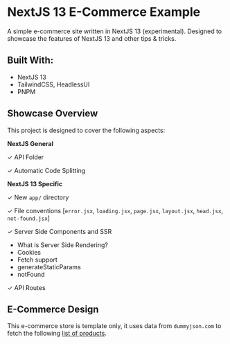 # NextJS 13 E-Commerce Example

A simple e-commerce site written in NextJS 13 (experimental). Designed to showcase the features of NextJS 13 and other tips & tricks.

## Built With:

-   NextJS 13
-   TailwindCSS, HeadlessUI
-   PNPM

## Showcase Overview

This project is designed to cover the following aspects:

**NextJS General**

&check; API Folder

&check; Automatic Code Splitting

**NextJS 13 Specific**

&check; New `app/` directory

&check; File conventions [`error.jsx`, `loading.jsx`, `page.jsx`, `layout.jsx`, `head.jsx`, `not-found.jsx`]

&check; Server Side Components and SSR

-   What is Server Side Rendering?
-   Cookies
-   Fetch support
-   generateStaticParams
-   notFound

&check; API Routes

## E-Commerce Design

This e-commerce store is template only, it uses data from `dummyjson.com` to fetch the following [list of products](https://dummyjson.com/docs/products).
